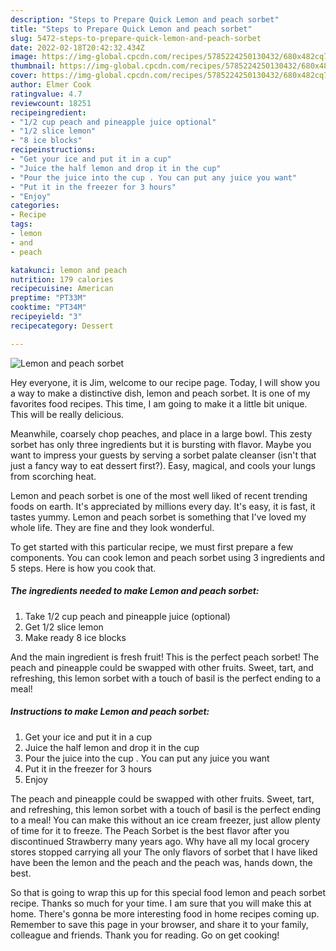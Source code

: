 ```yaml
---
description: "Steps to Prepare Quick Lemon and peach sorbet"
title: "Steps to Prepare Quick Lemon and peach sorbet"
slug: 5472-steps-to-prepare-quick-lemon-and-peach-sorbet
date: 2022-02-18T20:42:32.434Z
image: https://img-global.cpcdn.com/recipes/5785224250130432/680x482cq70/lemon-and-peach-sorbet-recipe-main-photo.jpg
thumbnail: https://img-global.cpcdn.com/recipes/5785224250130432/680x482cq70/lemon-and-peach-sorbet-recipe-main-photo.jpg
cover: https://img-global.cpcdn.com/recipes/5785224250130432/680x482cq70/lemon-and-peach-sorbet-recipe-main-photo.jpg
author: Elmer Cook
ratingvalue: 4.7
reviewcount: 18251
recipeingredient:
- "1/2 cup peach and pineapple juice optional"
- "1/2 slice lemon"
- "8 ice blocks"
recipeinstructions:
- "Get your ice and put it in a cup"
- "Juice the half lemon and drop it in the cup"
- "Pour the juice into the cup . You can put any juice you want"
- "Put it in the freezer for 3 hours"
- "Enjoy"
categories:
- Recipe
tags:
- lemon
- and
- peach

katakunci: lemon and peach 
nutrition: 179 calories
recipecuisine: American
preptime: "PT33M"
cooktime: "PT34M"
recipeyield: "3"
recipecategory: Dessert

---
```



![Lemon and peach sorbet](https://img-global.cpcdn.com/recipes/5785224250130432/680x482cq70/lemon-and-peach-sorbet-recipe-main-photo.jpg)

Hey everyone, it is Jim, welcome to our recipe page. Today, I will show you a way to make a distinctive dish, lemon and peach sorbet. It is one of my favorites food recipes. This time, I am going to make it a little bit unique. This will be really delicious.

Meanwhile, coarsely chop peaches, and place in a large bowl. This zesty sorbet has only three ingredients but it is bursting with flavor. Maybe you want to impress your guests by serving a sorbet palate cleanser (isn&#39;t that just a fancy way to eat dessert first?). Easy, magical, and cools your lungs from scorching heat.

Lemon and peach sorbet is one of the most well liked of recent trending foods on earth. It's appreciated by millions every day. It's easy, it is fast, it tastes yummy. Lemon and peach sorbet is something that I've loved my whole life. They are fine and they look wonderful.


To get started with this particular recipe, we must first prepare a few components. You can cook lemon and peach sorbet using 3 ingredients and 5 steps. Here is how you cook that.

<!--inarticleads1-->

##### The ingredients needed to make Lemon and peach sorbet:

1. Take 1/2 cup peach and pineapple juice (optional)
1. Get 1/2 slice lemon
1. Make ready 8 ice blocks


And the main ingredient is fresh fruit! This is the perfect peach sorbet! The peach and pineapple could be swapped with other fruits. Sweet, tart, and refreshing, this lemon sorbet with a touch of basil is the perfect ending to a meal! 

<!--inarticleads2-->

##### Instructions to make Lemon and peach sorbet:

1. Get your ice and put it in a cup
1. Juice the half lemon and drop it in the cup
1. Pour the juice into the cup . You can put any juice you want
1. Put it in the freezer for 3 hours
1. Enjoy


The peach and pineapple could be swapped with other fruits. Sweet, tart, and refreshing, this lemon sorbet with a touch of basil is the perfect ending to a meal! You can make this without an ice cream freezer, just allow plenty of time for it to freeze. The Peach Sorbet is the best flavor after you discontinued Strawberry many years ago. Why have all my local grocery stores stopped carrying all your The only flavors of sorbet that I have liked have been the lemon and the peach and the peach was, hands down, the best. 

So that is going to wrap this up for this special food lemon and peach sorbet recipe. Thanks so much for your time. I am sure that you will make this at home. There's gonna be more interesting food in home recipes coming up. Remember to save this page in your browser, and share it to your family, colleague and friends. Thank you for reading. Go on get cooking!
